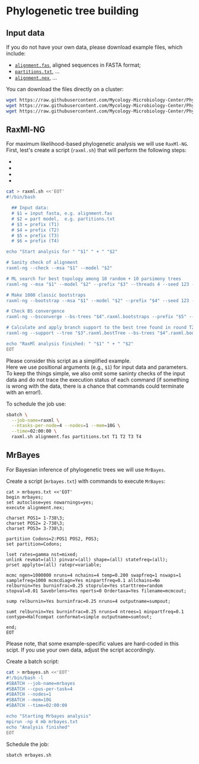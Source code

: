 # Phylogenetic tree building

## Input data

If you do not have your own data, please download example files, which include:<br/>
- [`alignment.fas`](https://raw.githubusercontent.com/Mycology-Microbiology-Center/Phylo2021/main/data/alignment.fas), aligned sequences in FASTA format;<br/>
- [`partitions.txt`](https://raw.githubusercontent.com/Mycology-Microbiology-Center/Phylo2021/main/data/partitions.txt), ...<br/>
- [`alignment.nex`](https://raw.githubusercontent.com/Mycology-Microbiology-Center/Phylo2021/main/data/alignment.nex), ...<br/>


You can download the files directly on a cluster:
```bash
wget https://raw.githubusercontent.com/Mycology-Microbiology-Center/Phylo2021/main/data/alignment.fas
wget https://raw.githubusercontent.com/Mycology-Microbiology-Center/Phylo2021/main/data/alignment.nex
wget https://raw.githubusercontent.com/Mycology-Microbiology-Center/Phylo2021/main/data/partitions.txt
```


## RaxMl-NG

For maximum likelihood-based phylogenetic analysis we will use `RaxMl-NG`.<br/>
First, lest's create a script (`raxml.sh`) that will perform the following steps:<br/>

-
-
-
-


```bash
cat > raxml.sh <<'EOT'
#!/bin/bash

  ## Input data:
  # $1 = input fasta, e.g. alignment.fas
  # $2 = part model,  e.g. partitions.txt
  # $3 = prefix (T1)
  # $4 = prefix (T2)
  # $5 = prefix (T3)
  # $6 = prefix (T4)

echo "Start analysis for " "$1" " + " "$2"

# Sanity check of alignment
raxml-ng --check --msa "$1" --model "$2"

# ML search for best topology among 10 random + 10 parsimony trees
raxml-ng --msa "$1" --model "$2" --prefix "$3" --threads 4 --seed 123 --brlen scaled 

# Make 1000 classic bootstraps
raxml-ng --bootstrap --msa "$1" --model "$2" --prefix "$4" --seed 123 --threads 2 --bs-trees 1000

# Check BS convergence
raxml-ng --bsconverge --bs-trees "$4".raxml.bootstraps --prefix "$5" --seed 123 --threads 4 --bs-cutoff 0.01

# Calculate and apply branch support to the best tree found in round T2 ("$4")
raxml-ng --support --tree "$3".raxml.bestTree --bs-trees "$4".raxml.bootstraps --prefix "$6" --threads 4

echo "RaxMl analysis finished: " "$1" " + " "$2"
EOT
```
Please consider this script as a simplified example.<br/>
Here we use positional arguments (e.g., `$1`) for input data and parameters.<br/>
To keep the things simple, we also omit some saninty checks of the input data and do not trace the execution status of each command (if something is wrong with the data, there is a chance that commands could terminate with an error!).


To schedule the job use:
```bash
sbatch \
  --job-name=raxml \
  --ntasks-per-node=4 --nodes=1 --mem=10G \
  --time=02:00:00 \
  raxml.sh alignment.fas partitions.txt T1 T2 T3 T4
```



## MrBayes

For Bayesian inference of phylogenetic trees we will use `MrBayes`.<br/>

Create a script (`mrbayes.txt`) with commands to execute `MrBayes`:
```
cat > mrbayes.txt <<'EOT'
begin mrbayes;
set autoclose=yes nowarnings=yes;
execute alignment.nex;

charset POS1= 1-738\3;
charset POS2= 2-738\3;
charset POS3= 3-738\3;

partition Codons=2:POS1 POS2, POS3;
set partition=Codons;

lset rates=gamma nst=mixed;
unlink revmat=(all) pinvar=(all) shape=(all) statefreq=(all);    
prset applyto=(all) ratepr=variable;

mcmc ngen=1000000 nruns=4 nchains=4 temp=0.200 swapfreq=1 nswaps=1 samplefreq=1000 mcmcdiagn=Yes minpartfreq=0.1 allchains=No relburnin=Yes burninfrac=0.25 stoprule=Yes starttree=random stopval=0.01 Savebrlens=Yes nperts=0 Ordertaxa=Yes filename=mcmcout;

sump relburnin=Yes burninfrac=0.25 nruns=4 outputname=sumpout;  

sumt relburnin=Yes burninfrac=0.25 nruns=4 ntrees=1 minpartfreq=0.1 contype=Halfcompat conformat=simple outputname=sumtout;

end;
EOT
```
Please note, that some example-specific values are hard-coded in this scipt. If you use your own data, adjust the script accordingly.


Create a batch script:
```bash
cat > mrbayes.sh <<'EOT'
#!/bin/bash -l
#SBATCH --job-name=mrbayes
#SBATCH --cpus-per-task=4
#SBATCH --nodes=1
#SBATCH --mem=10G
#SBATCH --time=02:00:00

echo "Starting Mrbayes analysis"
mpirun -np 4 mb mrbayes.txt
echo "Analysis finished"
EOT
```



Schedule the job:
```bash
sbatch mrbayes.sh
```

